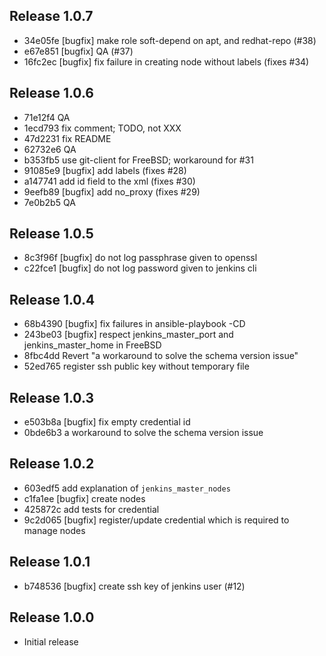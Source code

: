 ## Release 1.0.7

* 34e05fe [bugfix] make role soft-depend on apt, and redhat-repo (#38)
* e67e851 [bugfix] QA (#37)
* 16fc2ec [bugfix] fix failure in creating node without labels (fixes #34)

## Release 1.0.6

* 71e12f4 QA
* 1ecd793 fix comment; TODO, not XXX
* 47d2231 fix README
* 62732e6 QA
* b353fb5 use git-client for FreeBSD; workaround for #31
* 91085e9 [bugfix] add labels (fixes #28)
* a147741 add id field to the xml (fixes #30)
* 9eefb89 [bugfix] add no_proxy (fixes #29)
* 7e0b2b5 QA

## Release 1.0.5

* 8c3f96f [bugfix] do not log passphrase given to openssl
* c22fce1 [bugfix] do not log password given to jenkins cli

## Release 1.0.4

* 68b4390 [bugfix] fix failures in ansible-playbook -CD
* 243be03 [bugfix] respect jenkins_master_port and jenkins_master_home in FreeBSD
* 8fbc4dd Revert "a workaround to solve the schema version issue"
* 52ed765 register ssh public key without temporary file

## Release 1.0.3

* e503b8a [bugfix] fix empty credential id
* 0bde6b3 a workaround to solve the schema version issue

## Release 1.0.2

* 603edf5 add explanation of `jenkins_master_nodes`
* c1fa1ee [bugfix] create nodes
* 425872c add tests for credential
* 9c2d065 [bugfix] register/update credential which is required to manage nodes

## Release 1.0.1

* b748536 [bugfix] create ssh key of jenkins user (#12)

## Release 1.0.0

* Initial release
